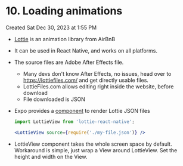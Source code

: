 # 10. Loading animations
Created Sat Dec 30, 2023 at 1:55 PM

- [Lottie](https://airbnb.design/lottie/) is an animation library from AirBnB
- It can be used in React Native, and works on all platforms.
- The source files are Adobe After Effects file.
	- Many devs don't know After Effects, no issues, head over to https://lottiefiles.com/ and get directly usable files.
	- LottieFiles.com allows editing right inside the website, before download
	- File downloaded is JSON

- Expo provides a [component](https://docs.expo.dev/versions/latest/sdk/lottie/) to render Lottie JSON files
	```jsx
	import LottieView from 'lottie-react-native';
	
	<LottieView source={require('./my-file.json')} />
	```
- LottieView component takes the whole screen space by default. Workaround is simple, just wrap a View around LottieView. Set the height and width on the View.